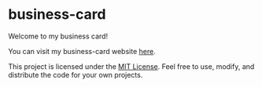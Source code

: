 # business-card

Welcome to my business card!

You can visit my business-card website [here](https://danielgaudreault.github.io/business-card/index.html).





This project is licensed under the [MIT License](LICENSE). Feel free to use, modify, and distribute the code for your own projects.
